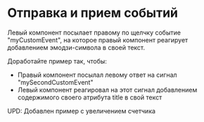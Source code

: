 # Отправка и прием событий

Левый компонент посылает правому по щелчку событие "myCustomEvent", на которое правый компонент реагирует добавлением эмодзи-символа в своей текст. 

Доработайте пример так, чтобы:
- Правый компонент посылал левому ответ на сигнал "mySecondCustomEvent"
- Левый компонент реагировал на этот сигнал добавлением содержимого своего атрибута title в свой текст

UPD: Добавлен пример с увеличением счетчика